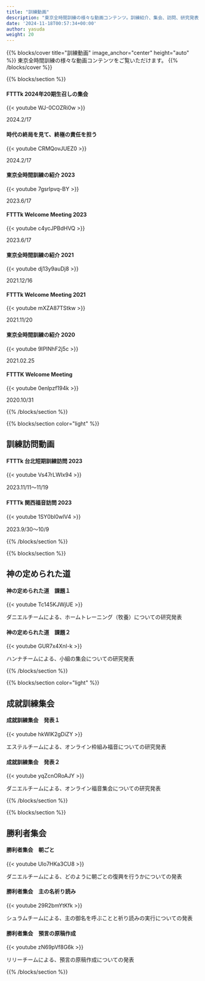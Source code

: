 ```yaml
---
title: "訓練動画"
description: "東京全時間訓練の様々な動画コンテンツ。訓練紹介、集会、訪問、研究発表などの動画をご覧いただけます。"
date: '2024-11-18T00:57:34+00:00'
author: yasuda
weight: 20
---
```


{{% blocks/cover title="訓練動画" image_anchor="center" height="auto" %}}
  東京全時間訓練の様々な動画コンテンツをご覧いただけます。
{{% /blocks/cover %}}

{{% blocks/section %}}
<div class="row">
  <div class="col-md-6 mb-4">
    <h4>FTTTk 2024年20期生召しの集会</h4>
    {{< youtube WJ-0COZRi0w >}}
<p class="text-muted">2024.2/17</p>
  </div>
  <div class="col-md-6 mb-4">
    <h4>時代の終局を見て、終極の責任を担う</h4>
    {{< youtube CRMQovJUEZ0 >}}
<p class="text-muted">2024.2/17</p>
  </div>
  <div class="col-md-6 mb-4">
    <h4>東京全時間訓練の紹介 2023</h4>
    {{< youtube 7gsrIpvq-BY >}}
<p class="text-muted">2023.6/17</p>
  </div>
  <div class="col-md-6 mb-4">
    <h4>FTTTk Welcome Meeting 2023</h4>
    {{< youtube c4ycJPBdHVQ >}}
<p class="text-muted">2023.6/17</p>
  </div>
  <div class="col-md-6 mb-4">
    <h4>東京全時間訓練の紹介 2021</h4>
    {{< youtube dj13y9auDj8 >}}
<p class="text-muted">2021.12/16</p>
  </div>
  <div class="col-md-6 mb-4">
    <h4>FTTTk Welcome Meeting 2021</h4>
    {{< youtube mXZA87TStkw >}}
<p class="text-muted">2021.11/20</p>
  </div>
  <div class="col-md-6 mb-4">
    <h4>東京全時間訓練の紹介 2020</h4>
    {{< youtube 9IPINhF2j5c >}}
<p class="text-muted">2021.02.25</p>
  </div>
  <div class="col-md-6 mb-4">
    <h4>FTTTK Welcome Meeting</h4>
    {{< youtube 0enlpzf194k >}}
<p class="text-muted">2020.10/31</p>
  </div>
</div>
{{% /blocks/section %}}

{{% blocks/section color="light" %}}
<div class="col-12">
<h2 class="text-center">訓練訪問動画</h2>
</div>

<div class="row">
  <div class="col-md-6 mb-4">
    <h4>FTTTk 台北短期訓練訪問 2023</h4>
    {{< youtube Vs47rLWIx94 >}}
<p class="text-muted">2023.11/11～11/19</p>
  </div>
  <div class="col-md-6 mb-4">
    <h4>FTTTk 関西福音訪問 2023</h4>
    {{< youtube 1SY0bl0wlV4 >}}
<p class="text-muted">2023.9/30～10/9</p>
  </div>
</div>
{{% /blocks/section %}}

{{% blocks/section %}}
<div class="col-12">
<h2 class="text-center">神の定められた道</h2>
</div>

<div class="row">
  <div class="col-md-6 mb-4">
    <h4>神の定められた道　課題１</h4>
    {{< youtube Tc145KJWjUE >}}
<p class="small">ダニエルチームによる、ホームトレーニング（牧養）についての研究発表</small>
  </div>
  <div class="col-md-6 mb-4">
    <h4>神の定められた道　課題２</h4>
    {{< youtube GUR7x4XnI-k >}}
<p class="small">ハンナチームによる、小組の集会についての研究発表</small>
  </div>
</div>
{{% /blocks/section %}}

{{% blocks/section color="light" %}}
<div class="col-12">
<h2 class="text-center">成就訓練集会</h2>
</div>

<div class="row">
  <div class="col-md-6 mb-4">
    <h4>成就訓練集会　発表１</h4>
    {{< youtube hkWlK2gDiZY >}}
<p class="small">エステルチームによる、オンライン枠組み福音についての研究発表</small>
  </div>
  <div class="col-md-6 mb-4">
    <h4>成就訓練集会　発表２</h4>
    {{< youtube yqZcnORoAJY >}}
<p class="small">ダニエルチームによる、オンライン福音集会についての研究発表</small>
  </div>
</div>
{{% /blocks/section %}}

{{% blocks/section %}}
<div class="col-12">
<h2 class="text-center">勝利者集会</h2>
</div>

<div class="row">
  <div class="col-md-6 mb-4">
    <h4>勝利者集会　朝ごと</h4>
    {{< youtube Ulo7HKa3CU8 >}}
<p class="small">ダニエルチームによる、どのように朝ごとの復興を行うかについての発表</small>
  </div>
  <div class="col-md-6 mb-4">
    <h4>勝利者集会　主の名祈り読み</h4>
    {{< youtube 29R2bmYtKfk >}}
<p class="small">シュラムチームによる、主の御名を呼ぶことと祈り読みの実行についての発表</small>
  </div>
  <div class="col-md-6 mb-4">
    <h4>勝利者集会　預言の原稿作成</h4>
    {{< youtube zN69pVf8G6k >}}
<p class="small">リリーチームによる、預言の原稿作成についての発表</small>
  </div>
</div>
{{% /blocks/section %}}